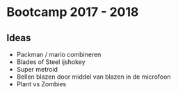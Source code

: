 # Bootcamp 2017 - 2018

## Ideas
- Packman / mario combineren
- Blades of Steel ijshokey
- Super metroid
- Bellen blazen door middel van blazen in de microfoon
- Plant vs Zombies
